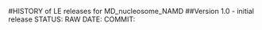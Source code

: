 #HISTORY of LE releases for MD_nucleosome_NAMD
##Version 1.0 - initial release
STATUS: RAW
DATE: 
COMMIT: 
